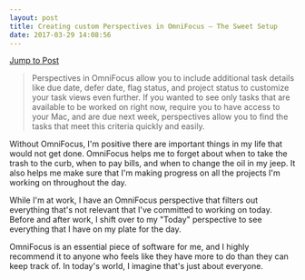 ```yaml
---
layout: post
title: Creating custom Perspectives in OmniFocus – The Sweet Setup
date: 2017-03-29 14:08:56
---
```

[Jump to Post][1]

> Perspectives in OmniFocus allow you to include additional task details like due date, defer date, flag status, and project status to customize your task views even further. If you wanted to see only tasks that are available to be worked on right now, require you to have access to your Mac, and are due next week, perspectives allow you to find the tasks that meet this criteria quickly and easily.

Without OmniFocus, I'm positive there are important things in my life that would not get done. OmniFocus helps me to forget about when to take the trash to the curb, when to pay bills, and when to change the oil in my jeep. It also helps me make sure that I'm making progress on all the projects I'm working on throughout the day. 

While I'm at work, I have an OmniFocus perspective that filters out everything that's not relevant that I've committed to working on today. Before and after work, I shift over to my "Today" perspective to see everything that I have on my plate for the day. 

OmniFocus is an essential piece of software for me, and I highly recommend it to anyone who feels like they have more to do than they can keep track of. In today's world, I imagine that's just about everyone.  

[1]:	http://thesweetsetup.com/creating-custom-perspectives-omnifocus/
